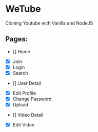 # WeTube

Cloning Youtube with Vanilla and NodeJS


## Pages:

- [] Home 
- [x] Join
- [x] Login
- [x] Search
- [] User Detail
- [x] Edit Profile
- [x] Change Password
- [x] Upload
- [] Video Detail
- [x] Edit Video

